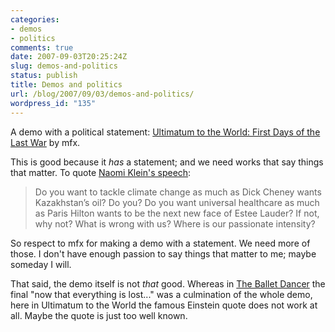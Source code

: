 ```yaml
---
categories:
- demos
- politics
comments: true
date: 2007-09-03T20:25:24Z
slug: demos-and-politics
status: publish
title: Demos and politics
url: /blog/2007/09/03/demos-and-politics/
wordpress_id: "135"
---
```


A demo with a political statement: [Ultimatum to the World: First Days of the Last War](http://pouet.net/prod.php?which=31735) by mfx.

This is good because it _has_ a statement; and we need works that say things that matter. To quote [Naomi Klein's speech](http://www.commondreams.org/archive/2007/08/16/3219/):



> Do you want to tackle climate change as much as Dick Cheney wants Kazakhstan’s oil? Do you? Do you want universal healthcare as much as Paris Hilton wants to be the next new face of Estee Lauder? If not, why not? What is wrong with us? Where is our passionate intensity?



So respect to mfx for making a demo with a statement. We need more of those. I don't have enough passion to say things that matter to me; maybe someday I will.

That said, the demo itself is not _that_ good. Whereas in [The Ballet Dancer](http://pouet.net/prod.php?which=19023) the final "now that everything is lost..." was a culmination of the whole demo, here in Ultimatum to the World the famous Einstein quote does not work at all. Maybe the quote is just too well known.

